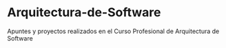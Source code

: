 # Arquitectura-de-Software
Apuntes y proyectos realizados en el Curso Profesional de Arquitectura de Software
